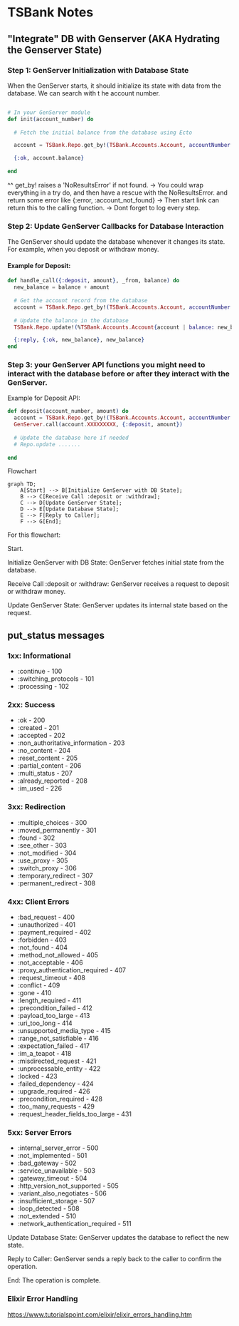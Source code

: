 # TSBank Notes
## "Integrate" DB with Genserver (AKA Hydrating the Genserver State)

### Step 1: GenServer Initialization with Database State
When the GenServer starts, it should initialize its state with data from the database. We can search with t he account number.

```elixir

# In your GenServer module
def init(account_number) do
  
  # Fetch the initial balance from the database using Ecto

  account = TSBank.Repo.get_by!(TSBank.Accounts.Account, accountNumber: XXXXXXXXXX)

  {:ok, account.balance}
	
end
```

^^ get_by! raises a 'NoResultsError' if not found.
-> You could wrap everything in a try do, and then have a rescue with the NoResultsError. and return some error like {:error, :account_not_found}
-> Then start link can return this to the calling function.
-> Dont forget to log every step.


### Step 2: Update GenServer Callbacks for Database Interaction
The GenServer should update the database whenever it changes its state. For example, when you deposit or withdraw money.

#### Example for Deposit:
```elixir
def handle_call({:deposit, amount}, _from, balance) do
  new_balance = balance + amount
  
  # Get the account record from the database
  account = TSBank.Repo.get_by!(TSBank.Accounts.Account, accountNumber: "your_account_number_here")
  
  # Update the balance in the database
  TSBank.Repo.update!(%TSBank.Accounts.Account{account | balance: new_balance})

  {:reply, {:ok, new_balance}, new_balance}
end
```

### Step 3: your GenServer API functions you might need to interact with the database before or after they interact with the GenServer.

Example for Deposit API:
```elixir
def deposit(account_number, amount) do
  account = TSBank.Repo.get_by!(TSBank.Accounts.Account, accountNumber: account_number)
  GenServer.call(account.XXXXXXXXX, {:deposit, amount})
  
  # Update the database here if needed
  # Repo.update .......
  
end
```

Flowchart
```mermaid
graph TD;
    A[Start] --> B[Initialize GenServer with DB State];
    B --> C[Receive Call :deposit or :withdraw];
    C --> D[Update GenServer State];
    D --> E[Update Database State];
    E --> F[Reply to Caller];
    F --> G[End];
```

For this flowchart:

Start.

Initialize GenServer with DB State: GenServer fetches initial state from the database.

Receive Call :deposit or :withdraw: GenServer receives a request to deposit or withdraw money.

Update GenServer State: GenServer updates its internal state based on the request.




## put_status messages

### 1xx: Informational
- :continue - 100
- :switching_protocols - 101
- :processing - 102

### 2xx: Success
- :ok - 200
- :created - 201
- :accepted - 202
- :non_authoritative_information - 203
- :no_content - 204
- :reset_content - 205
- :partial_content - 206
- :multi_status - 207
- :already_reported - 208
- :im_used - 226

### 3xx: Redirection
- :multiple_choices - 300
- :moved_permanently - 301
- :found - 302
- :see_other - 303
- :not_modified - 304
- :use_proxy - 305
- :switch_proxy - 306
- :temporary_redirect - 307
- :permanent_redirect - 308

### 4xx: Client Errors
- :bad_request - 400
- :unauthorized - 401
- :payment_required - 402
- :forbidden - 403
- :not_found - 404
- :method_not_allowed - 405
- :not_acceptable - 406
- :proxy_authentication_required - 407
- :request_timeout - 408
- :conflict - 409
- :gone - 410
- :length_required - 411
- :precondition_failed - 412
- :payload_too_large - 413
- :uri_too_long - 414
- :unsupported_media_type - 415
- :range_not_satisfiable - 416
- :expectation_failed - 417
- :im_a_teapot - 418
- :misdirected_request - 421
- :unprocessable_entity - 422
- :locked - 423
- :failed_dependency - 424
- :upgrade_required - 426
- :precondition_required - 428
- :too_many_requests - 429
- :request_header_fields_too_large - 431 

### 5xx: Server Errors
- :internal_server_error - 500
- :not_implemented - 501
- :bad_gateway - 502
- :service_unavailable - 503
- :gateway_timeout - 504
- :http_version_not_supported - 505
- :variant_also_negotiates - 506
- :insufficient_storage - 507
- :loop_detected - 508
- :not_extended - 510
- :network_authentication_required - 511

Update Database State: GenServer updates the database to reflect the new state.

Reply to Caller: GenServer sends a reply back to the caller to confirm the operation.

End: The operation is complete.

### Elixir Error Handling

https://www.tutorialspoint.com/elixir/elixir_errors_handling.htm


